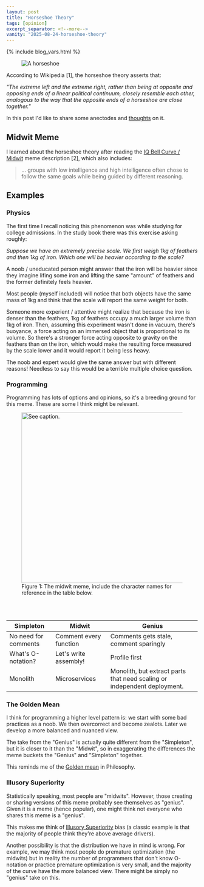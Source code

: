 ```yaml
---
layout: post
title: "Horseshoe Theory"
tags: [opinion]
excerpt_separator: <!--more-->
vanity: "2025-08-24-horseshoe-theory"
---
```


{% include blog_vars.html %}

<figure class="image_float_left">
  <img src="{{resources_path}}/horseshoe.png" alt="A horseshoe" />
</figure>

According to Wikipedia [1], the horseshoe theory asserts that:

*"The extreme left and the extreme right, rather than being at opposite and opposing ends of a linear political continuum, closely resemble each other, analogous to the way that the opposite ends of a horseshoe are close together."*

In this post I'd like to share some anectodes and [thoughts]({{blog}}/2024/12/02/centralizing-thoughts.html) on it.

<!--more-->

## Midwit Meme

I learned about the horseshoe theory after reading the [IQ Bell Curve / Midwit](https://knowyourmeme.com/memes/iq-bell-curve-midwit) meme description [2], which also includes:

> ... groups with low intelligence and high intelligence often chose to follow the same goals while being guided by different reasoning.


## Examples

### Physics

The first time I recall noticing this phenomenon was while studying for college admissions. In the study book there was this exercise asking roughly:

*Suppose we have an extremely precise scale. We first weigh 1kg of feathers and then 1kg of iron. Which one will be heavier according to the scale?*

A noob / uneducated person might answer that the iron will be heavier since they imagine lifing some iron and lifting the same "amount" of feathers and the former definitely feels heavier.

Most people (myself included) will notice that both objects have the same mass of 1kg and think that the scale will report the same weight for both.

Someone more experient / attentive might realize that because the iron is denser than the feathers, 1kg of feathers occupy a much larger volume than 1kg of iron. Then, assuming this experiment wasn't done in vacuum, there's buoyance, a force acting on an immersed object that is proportional to its volume. So there's a stronger force acting opposite to gravity on the feathers than on the iron, which would make the resulting force measured by the scale lower and it would report it being less heavy.

The noob and expert would give the same answer but with different reasons! Needless to say this would be a terrible multiple choice question.

### Programming

Programming has lots of options and opinions, so it's a breeding ground for this meme. These are some I think might be relevant.

<figure class="center_children">
  <img src="{{resources_path}}/meme.jpg" alt="See caption." width="450" />
  <figcaption>Figure 1: The midwit meme, include the character names for reference in the table below.</figcaption>
</figure>

<br /><br />

| Simpleton | Midwit | Genius |
| - | - | - |
| No need for comments | Comment every function | Comments gets stale, comment sparingly |
| What's O-notation? | Let's write assembly! | Profile first |
| Monolith | Microservices | Monolith, but extract parts that need scaling or independent deployment. |

### The Golden Mean

I think for programming a higher level pattern is: we start with some bad practices as a noob. We then overcorrect and become zealots. Later we develop a more balanced and nuanced view.

The take from the "Genius" is actually quite different from the "Simpleton", but it is closer to it than the "Midwit", so in exaggerating the differences the meme buckets the "Genius" and "Simpleton" together.

This reminds me of the [Golden mean](https://en.wikipedia.org/wiki/Golden_mean_(philosophy)) in Philosophy.

### Illusory Superiority

Statistically speaking, most people are "midwits". However, those creating or sharing versions of this meme probably see themselves as "genius". Given it is a meme (hence popular), one might think not everyone who shares this meme is a "genius".

This makes me think of [Illusory Superiority](https://en.wikipedia.org/wiki/Illusory_superiority) bias (a classic example is that the majority of people think they're above average drivers).

Another possibility is that the distribution we have in mind is wrong. For example, we may think most people do premature optimization (the midwits) but in reality the number of programmers that don't know O-notation or practice premature optimization is very small, and the majority of the curve have the more balanced view. There might be simply no "genius" take on this.
